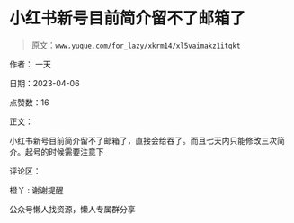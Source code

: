 # 小红书新号目前简介留不了邮箱了

> 原文：[`www.yuque.com/for_lazy/xkrm14/xl5vaimakz1itqkt`](https://www.yuque.com/for_lazy/xkrm14/xl5vaimakz1itqkt)



作者： 一天



日期：2023-04-06



点赞数：16



正文：



小红书新号目前简介留不了邮箱了，直接会给吞了。而且七天内只能修改三次简介。起号的时候需要注意下



评论区：



橙丫 : 谢谢提醒



公众号懒人找资源，懒人专属群分享

